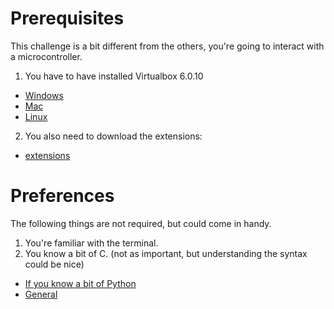 # Prerequisites
This challenge is a bit different from the others, you're going to interact with a microcontroller.
1. You have to have installed Virtualbox 6.0.10
  * [Windows](https://download.virtualbox.org/virtualbox/6.0.10/VirtualBox-6.0.10-132072-Win.exe)
  * [Mac](https://download.virtualbox.org/virtualbox/6.0.10/VirtualBox-6.0.10-132072-OSX.dmg)
  * [Linux](https://www.virtualbox.org/wiki/Linux_Downloads)

2. You also need to download the extensions:
  * [extensions](https://download.virtualbox.org/virtualbox/6.0.10/Oracle_VM_VirtualBox_Extension_Pack-6.0.10.vbox-extpack)


# Preferences
The following things are not required, but could come in handy.
1. You're familiar with the terminal.
2. You know a bit of C. (not as important, but understanding the syntax could be nice)
  * [If you know a bit of Python](http://www.toves.org/books/cpy/)
  * [General](https://courses.cs.washington.edu/courses/cse351/14sp/sections/1/Cheatsheet-c.pdf)
